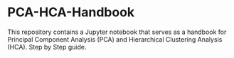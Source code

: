 # PCA-HCA-Handbook
This repository contains a Jupyter notebook that serves as a handbook for Principal Component Analysis (PCA) and Hierarchical Clustering Analysis (HCA). Step by Step guide.
